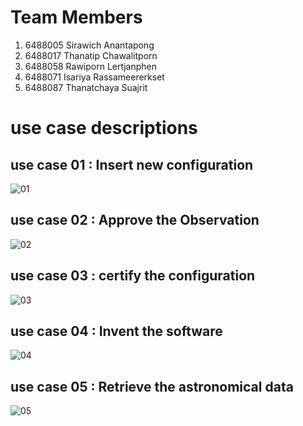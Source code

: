 # Team Members
1. 6488005 Sirawich Anantapong
2. 6488017	Thanatip	Chawalitporn
3. 6488058	Rawiporn 	Lertjanphen
4. 6488071	Isariya	Rassameererkset
5. 6488087	Thanatchaya	Suajrit

# use case descriptions 
## use case 01 : Insert new configuration 
![01](https://github.com/ICT-Mahidol/Gemini-2023/assets/144013287/de28f5e3-6277-4b20-a926-a838d4c0943e)

## use case 02 : Approve the Observation
![02](https://github.com/ICT-Mahidol/Gemini-2023/assets/144013287/a49f3df7-1f42-4689-829e-ee88fbd8a679)


## use case 03 : certify the configuration
![03](https://github.com/ICT-Mahidol/Gemini-2023/assets/144013287/8c5cdbbc-5a8f-4d9c-8695-eb7197df403a)


## use case 04 : Invent the software
![04](https://github.com/ICT-Mahidol/Gemini-2023/assets/144013287/5811abfe-782c-4af3-88e4-a88fe56c10d9)


## use case 05 : Retrieve the astronomical data
![05](https://github.com/ICT-Mahidol/Gemini-2023/assets/144013287/19aa39ff-06fe-45ad-a319-fc79e584302b)
